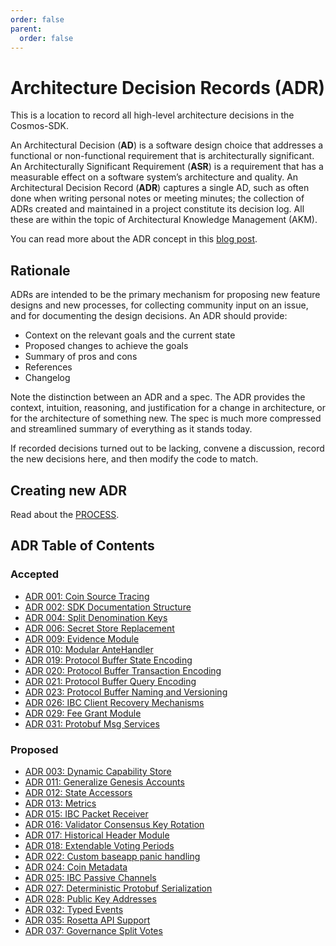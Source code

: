 ```yaml
---
order: false
parent:
  order: false
---
```


# Architecture Decision Records (ADR)

This is a location to record all high-level architecture decisions in the Cosmos-SDK.

An Architectural Decision (**AD**) is a software design choice that addresses a functional or non-functional requirement that is architecturally significant.
An Architecturally Significant Requirement (**ASR**) is a requirement that has a measurable effect on a software system’s architecture and quality.
An Architectural Decision Record (**ADR**) captures a single AD, such as often done when writing personal notes or meeting minutes; the collection of ADRs created and maintained in a project constitute its decision log. All these are within the topic of Architectural Knowledge Management (AKM).

You can read more about the ADR concept in this [blog post](https://product.reverb.com/documenting-architecture-decisions-the-reverb-way-a3563bb24bd0#.78xhdix6t).

## Rationale

ADRs are intended to be the primary mechanism for proposing new feature designs and new processes, for collecting community input on an issue, and for documenting the design decisions.
An ADR should provide:

- Context on the relevant goals and the current state
- Proposed changes to achieve the goals
- Summary of pros and cons
- References
- Changelog

Note the distinction between an ADR and a spec. The ADR provides the context, intuition, reasoning, and
justification for a change in architecture, or for the architecture of something
new. The spec is much more compressed and streamlined summary of everything as
it stands today.

If recorded decisions turned out to be lacking, convene a discussion, record the new decisions here, and then modify the code to match.


## Creating new ADR

Read about the [PROCESS](./PROCESS.md).

## ADR Table of Contents

### Accepted

- [ADR 001: Coin Source Tracing](./adr-001-coin-source-tracing.md)
- [ADR 002: SDK Documentation Structure](./adr-002-docs-structure.md)
- [ADR 004: Split Denomination Keys](./adr-004-split-denomination-keys.md)
- [ADR 006: Secret Store Replacement](./adr-006-secret-store-replacement.md)
- [ADR 009: Evidence Module](./adr-009-evidence-module.md)
- [ADR 010: Modular AnteHandler](./adr-010-modular-antehandler.md)
- [ADR 019: Protocol Buffer State Encoding](./adr-019-protobuf-state-encoding.md)
- [ADR 020: Protocol Buffer Transaction Encoding](./adr-020-protobuf-transaction-encoding.md)
- [ADR 021: Protocol Buffer Query Encoding](./adr-021-protobuf-query-encoding.md)
- [ADR 023: Protocol Buffer Naming and Versioning](./adr-023-protobuf-naming.md)
- [ADR 026: IBC Client Recovery Mechanisms](./adr-026-ibc-client-recovery-mechanisms.md)
- [ADR 029: Fee Grant Module](./adr-029-fee-grant-module.md)
- [ADR 031: Protobuf Msg Services](./adr-031-msg-service.md)

### Proposed

- [ADR 003: Dynamic Capability Store](./adr-003-dynamic-capability-store.md)
- [ADR 011: Generalize Genesis Accounts](./adr-011-generalize-genesis-accounts.md)
- [ADR 012: State Accessors](./adr-012-state-accessors.md)
- [ADR 013: Metrics](./adr-013-metrics.md)
- [ADR 015: IBC Packet Receiver](./adr-015-ibc-packet-receiver.md)
- [ADR 016: Validator Consensus Key Rotation](./adr-016-validator-consensus-key-rotation.md)
- [ADR 017: Historical Header Module](./adr-017-historical-header-module.md)
- [ADR 018: Extendable Voting Periods](./adr-018-extendable-voting-period.md)
- [ADR 022: Custom baseapp panic handling](./adr-022-custom-panic-handling.md)
- [ADR 024: Coin Metadata](./adr-024-coin-metadata.md)
- [ADR 025: IBC Passive Channels](./adr-025-ibc-passive-channels.md)
- [ADR 027: Deterministic Protobuf Serialization](./adr-027-deterministic-protobuf-serialization.md)
- [ADR 028: Public Key Addresses](./adr-028-public-key-addresses.md)
- [ADR 032: Typed Events](./adr-032-typed-events.md)
- [ADR 035: Rosetta API Support](./adr-035-rosetta-api-support.md)
- [ADR 037: Governance Split Votes](./adr-037-gov-split-vote.md)